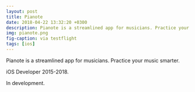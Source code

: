 ```yaml
---
layout: post
title: Pianote
date: 2018-04-22 13:32:20 +0300
description: Pianote is a streamlined app for musicians. Practice your music smarter.
img: pianote.png
fig-caption: via testflight
tags: [ios]
---
```


Pianote is a streamlined app for musicians. Practice your music smarter.

iOS Developer 2015-2018.

In development.